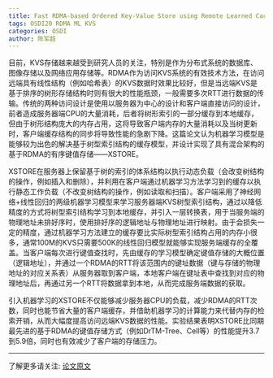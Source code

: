 ```yaml
---
title: Fast RDMA-based Ordered Key-Value Store using Remote Learned Cache
tags: OSDI20 RDMA ML KVS
categories: OSDI
author: 陈军超
---
```


目前，KVS存储越来越受到研究人员的关注，特别是作为分布式系统的数据库、图像存储以及网络应用存储等。RDMA作为访问KVS系统的有效技术方法，在访问远端具有线性结构（例如哈希表）的KVS数据时效果比较好，但是当远端KVS是基于排序的树形存储结构时则有很大的性能瓶颈，一般需要多次RTT进行数据的传输。传统的两种访问设计是使用以服务器为中心的设计和客户端直接访问的设计，前者造成服务器端CPU的大量消耗，后者将树形索引的一部分缓存到本地缓存，但由于树形结构庞大的内存占用，这将导致客户端内存的大量消耗以及当树更新时，客户端缓存结构的同步将导致性能的急剧下降。这篇论文认为机器学习模型是能够较为出色的解决基于树型索引结构的缓存模型，并设计实现了具有混合架构的基于RDMA的有序键值存储——XSTORE。

XSTORE在服务器上保留基于树的索引的体系结构以执行动态负载（会改变树结构的操作，例如插入和删除），并利用在客户端通过机器学习方法学习到的缓存以执行静态工作负载（不改变树结构的操作，例如读取和扫描）。客户端采用了神经网络+线性回归的两级机器学习模型来学习服务器端KVS树型索引结构，通过以降低精度的方式将树型索引结构学习到本地缓存，并引入一层转换表，用于当服务端的物理地址未排好序时，使用排好序的逻辑地址与物理地址进行映射。由于会损失一定的精度，通过机器学习方法建立的缓存要比实际树型索引结构占用的内存小很多，通常100M的KVS只需要500K的线性回归模型就能够实现服务端缓存的全覆盖。当客户端每次进行键值查找时，先由缓存的学习模型确定键值存储的大概位置（逻辑地址），并通过一个RDMA的RTT将该范围内的键址数据（键与存储的物理地址的对应关系表）从服务器取到客户端，本地客户端在键址表中查找到对应的物理地址后，再通过另一个RTT将数据拿到本地，从而完成服务端数据的获取。

引入机器学习的XSTORE不仅能够减少服务器CPU的负载，减少RDMA的RTT次数，同时也能节省大量的客户端缓存，并借助机器学习的计算能力来代替内存的检索开销，从而大幅度提高访问远端KVS数据的性能。实验结果表明XSTORE比同期最先进的基于RDMA的键值存储方式（例如DrTM-Tree、Cell等）的性能提升3.7到5.9倍，同时也有效减少了客户端的存储压力。

---

了解更多请关注: [论文原文](https://www.usenix.org/conference/osdi20/presentation/wei)  

